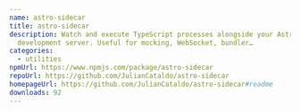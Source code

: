 ```yaml
---
name: astro-sidecar
title: astro-sidecar
description: Watch and execute TypeScript processes alongside your Astro
  development server. Useful for mocking, WebSocket, bundler…
categories:
  - utilities
npmUrl: https://www.npmjs.com/package/astro-sidecar
repoUrl: https://github.com/JulianCataldo/astro-sidecar
homepageUrl: https://github.com/JulianCataldo/astro-sidecar#readme
downloads: 92
---
```

